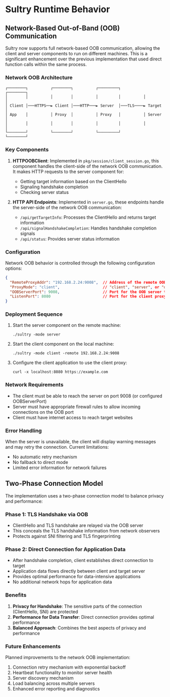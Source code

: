 # Sultry Runtime Behavior

## Network-Based Out-of-Band (OOB) Communication

Sultry now supports full network-based OOB communication, allowing the client and server components to run on different machines. This is a significant enhancement over the previous implementation that used direct function calls within the same process.

### Network OOB Architecture

```
┌────────┐          ┌────────┐          ┌─────────┐          ┌────────┐
│        │          │        │          │         │          │        │
│ Client │───HTTPS──► Client │───HTTP───► Server  │───TLS────► Target │
│ App    │          │ Proxy  │          │ Proxy   │          │ Server │
│        │          │        │          │         │          │        │
└────────┘          └────────┘          └─────────┘          └────────┘
```

### Key Components

1. **HTTPOOBClient**: Implemented in `pkg/session/client_session.go`, this component handles the client-side of the network OOB communication. It makes HTTP requests to the server component for:
   - Getting target information based on the ClientHello
   - Signaling handshake completion
   - Checking server status

2. **HTTP API Endpoints**: Implemented in `server.go`, these endpoints handle the server-side of the network OOB communication:
   - `/api/getTargetInfo`: Processes the ClientHello and returns target information
   - `/api/signalHandshakeCompletion`: Handles handshake completion signals
   - `/api/status`: Provides server status information

### Configuration

Network OOB behavior is controlled through the following configuration options:

```json
{
  "RemoteProxyAddr": "192.168.2.24:9008",  // Address of the remote OOB server
  "ProxyMode": "client",                   // "client", "server", or "dual"
  "OOBServerPort": 9008,                   // Port for the OOB server to listen on
  "ListenPort": 8080                       // Port for the client proxy to listen on
}
```

### Deployment Sequence

1. Start the server component on the remote machine:
   ```
   ./sultry -mode server
   ```

2. Start the client component on the local machine:
   ```
   ./sultry -mode client -remote 192.168.2.24:9008
   ```

3. Configure the client application to use the client proxy:
   ```
   curl -x localhost:8080 https://example.com
   ```

### Network Requirements

- The client must be able to reach the server on port 9008 (or configured OOBServerPort)
- Server must have appropriate firewall rules to allow incoming connections on the OOB port
- Client must have internet access to reach target websites

### Error Handling

When the server is unavailable, the client will display warning messages and may retry the connection. Current limitations:
- No automatic retry mechanism
- No fallback to direct mode
- Limited error information for network failures

## Two-Phase Connection Model

The implementation uses a two-phase connection model to balance privacy and performance:

### Phase 1: TLS Handshake via OOB

- ClientHello and TLS handshake are relayed via the OOB server
- This conceals the TLS handshake information from network observers
- Protects against SNI filtering and TLS fingerprinting

### Phase 2: Direct Connection for Application Data

- After handshake completion, client establishes direct connection to target
- Application data flows directly between client and target server
- Provides optimal performance for data-intensive applications
- No additional network hops for application data

### Benefits

1. **Privacy for Handshake**: The sensitive parts of the connection (ClientHello, SNI) are protected
2. **Performance for Data Transfer**: Direct connection provides optimal performance
3. **Balanced Approach**: Combines the best aspects of privacy and performance

### Future Enhancements

Planned improvements to the network OOB implementation:
1. Connection retry mechanism with exponential backoff
2. Heartbeat functionality to monitor server health
3. Server discovery mechanism
4. Load balancing across multiple servers
5. Enhanced error reporting and diagnostics